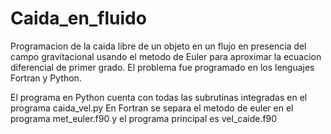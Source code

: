 # Caida_en_fluido

 Programacion de la caida libre de un objeto en un flujo en presencia del campo gravitacional usando el metodo de Euler para aproximar 
 la ecuacion diferencial de primer grado. El problema fue programado en los lenguajes Fortran y Python. 

El programa en Python cuenta con todas las subrutinas integradas en el programa caida_vel.py
En Fortran se separa el metodo de euler en el programa met_euler.f90 y el programa principal es
vel_caide.f90